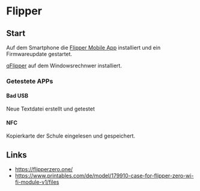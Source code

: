 # Flipper

## Start

Auf dem Smartphone die [Flipper Mobile App](https://apps.apple.com/us/app/flipper-mobile-app/id1534655259) installiert und ein Firmwareupdate gestartet.

[qFlipper](https://docs.flipperzero.one/qflipper) auf dem Windowsrechnwer installiert.

### Getestete APPs

#### Bad USB

Neue Textdatei erstellt und getestet

#### NFC

Kopierkarte der Schule eingelesen und gespeichert.

## Links

- <https://flipperzero.one/>
- <https://www.printables.com/de/model/179910-case-for-flipper-zero-wi-fi-module-v1/files>
